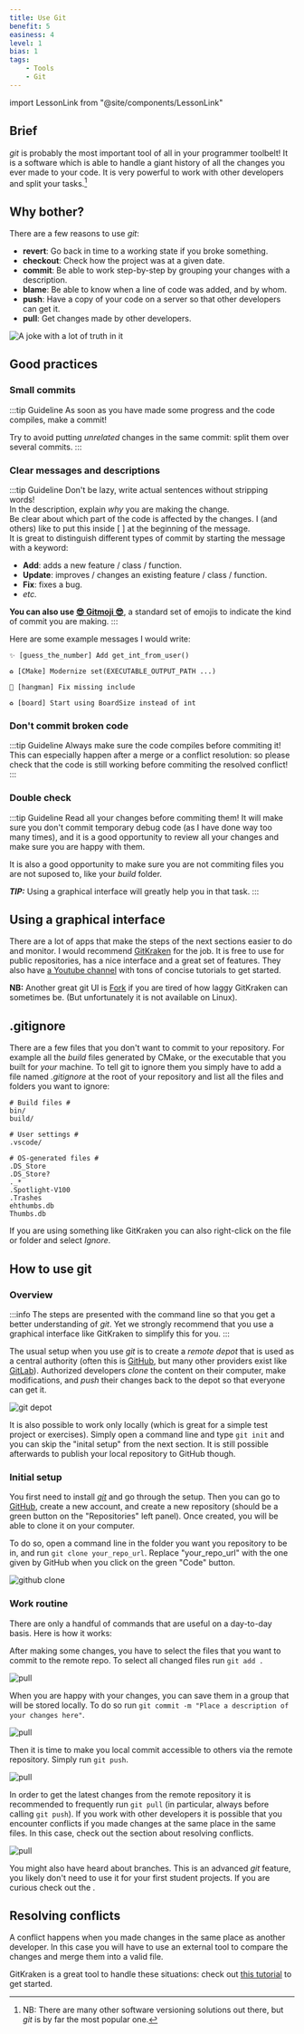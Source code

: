 ```yaml
---
title: Use Git
benefit: 5
easiness: 4
level: 1
bias: 1
tags:
    - Tools
    - Git
---
```

import LessonLink from "@site/components/LessonLink"

## Brief

*git* is probably the most important tool of all in your programmer toolbelt! It is a software which is able to handle a giant history of all the changes you ever made to your code. It is very powerful to work with other developers and split your tasks.[^1]

[^1]: NB: There are many other software versioning solutions out there, but *git* is by far the most popular one.

## Why bother?

There are a few reasons to use *git*:

- **revert**: Go back in time to a working state if you broke something.
- **checkout**: Check how the project was at a given date.
- **commit**: Be able to work step-by-step by grouping your changes with a description.
- **blame**: Be able to know when a line of code was added, and by whom.
- **push**: Have a copy of your code on a server so that other developers can get it.
- **pull**: Get changes made by other developers.

![A joke with a lot of truth in it](./img/version-control-flowchart.png)

## Good practices

### Small commits

:::tip Guideline
As soon as you have made some progress and the code compiles, make a commit!

Try to avoid putting *unrelated* changes in the same commit: split them over several commits.
:::

### Clear messages and descriptions

:::tip Guideline
Don't be lazy, write actual sentences without stripping words!<br/>
In the description, explain *why* you are making the change.<br/>
Be clear about which part of the code is affected by the changes. I (and others) like to put this inside [ ] at the beginning of the message.<br/>
It is great to distinguish different types of commit by starting the message with a keyword:
- **Add**: adds a new feature / class / function.
- **Update**: improves / changes an existing feature / class / function.
- **Fix**: fixes a bug.
- *etc.*

**You can also use [😎 Gitmoji 😎](https://gitmoji.dev/)**, a standard set of emojis to indicate the kind of commit you are making.
:::

Here are some example messages I would write:
```
✨ [guess_the_number] Add get_int_from_user()
```
```
♻️ [CMake] Modernize set(EXECUTABLE_OUTPUT_PATH ...)
```
```
🐛 [hangman] Fix missing include
```
```
♻️ [board] Start using BoardSize instead of int
```

### Don't commit broken code

:::tip Guideline
Always make sure the code compiles before commiting it!<br/>
This can especially happen after a merge or a conflict resolution: so please check that the code is still working before commiting the resolved conflict!
:::

### Double check

:::tip Guideline
Read all your changes before commiting them! It will make sure you don't commit temporary debug code (as I have done way too many times), and it is a good opportunity to review all your changes and make sure you are happy with them.

It is also a good opportunity to make sure you are not commiting files you are not suposed to, like your *build* folder.

**_TIP:_** Using a graphical interface will greatly help you in that task.
:::

## Using a graphical interface

There are a lot of apps that make the steps of the next sections easier to do and monitor. I would recommend [GitKraken](https://www.gitkraken.com/) for the job. It is free to use for public repositories, has a nice interface and a great set of features. They also have [a Youtube channel](https://www.youtube.com/watch?v=v4g6y_HsgpA&list=PLe6EXFvnTV7-_41SpakZoTIYCgX4aMTdU) with tons of concise tutorials to get started.

**NB:** Another great git UI is [Fork](https://git-fork.com/) if you are tired of how laggy GitKraken can sometimes be. (But unfortunately it is not available on Linux). 

## .gitignore

There are a few files that you don't want to commit to your repository. For example all the *build* files generated by CMake, or the executable that you built for *your* machine. To tell git to ignore them you simply have to add a file named *.gitignore* at the root of your repository and list all the files and folders you want to ignore:

```text title=".gitignore"
# Build files #
bin/
build/

# User settings #
.vscode/

# OS-generated files #
.DS_Store
.DS_Store?
._*
.Spotlight-V100
.Trashes
ehthumbs.db
Thumbs.db
```

If you are using something like GitKraken you can also right-click on the file or folder and select *Ignore*.

## How to use git

### Overview

:::info
The steps are presented with the command line so that you get a better understanding of *git*. Yet we strongly recommend that you use a graphical interface like GitKraken to simplify this for you.
:::

The usual setup when you use *git* is to create a *remote depot* that is used as a central authority (often this is [GitHub](https://github.com/), but many other providers exist like [GitLab](https://about.gitlab.com/)). Authorized developers *clone* the content on their computer, make modifications, and *push* their changes back to the depot so that everyone can get it.

![git depot](./img/git-depot.png)

It is also possible to work only locally (which is great for a simple test project or exercises). Simply open a command line and type `git init` and you can skip the "inital setup" from the next section. It is still possible afterwards to publish your local repository to GitHub though.

### Initial setup

You first need to install [*git*](https://git-scm.com/) and go through the setup. Then you can go to [GitHub](https://github.com/), create a new account, and create a new repository (should be a green button on the "Repositories" left panel). Once created, you will be able to clone it on your computer. 

To do so, open a command line in the folder you want you repository to be in, and run `git clone your_repo_url`. Replace "your_repo_url" with the one given by GitHub when you click on the green "Code" button.

![github clone](./img/github-clone.png)

### Work routine

There are only a handful of commands that are useful on a day-to-day basis. Here is how it works:

After making some changes, you have to select the files that you want to commit to the remote repo. To select all changed files run `git add .`

![pull](./img/git-add.png)

When you are happy with your changes, you can save them in a group that will be stored locally. To do so run `git commit -m "Place a description of your changes here"`.

![pull](./img/git-commit.png)

Then it is time to make you local commit accessible to others via the remote repository. Simply run `git push`.

![pull](./img/git-push.png)

In order to get the latest changes from the remote repository it is recommended to frequently run `git pull` (in particular, always before calling `git push`). If you work with other developers it is possible that you encounter conflicts if you made changes at the same place in the same files. In this case, check out the section about resolving conflicts.

![pull](./img/git-flow.png)

You might also have heard about branches. This is an advanced *git* feature, you likely don't need to use it for your first student projects. If you are curious check out the <LessonLink slug="advanced-git-features"/>.

## Resolving conflicts

A conflict happens when you made changes in the same place as another developer. In this case you will have to use an external tool to compare the changes and merge them into a valid file. 

GitKraken is a great tool to handle these situations: check out [this tutorial](https://www.gitkraken.com/learn/git/tutorials/how-to-resolve-merge-conflict-in-git) to get started.